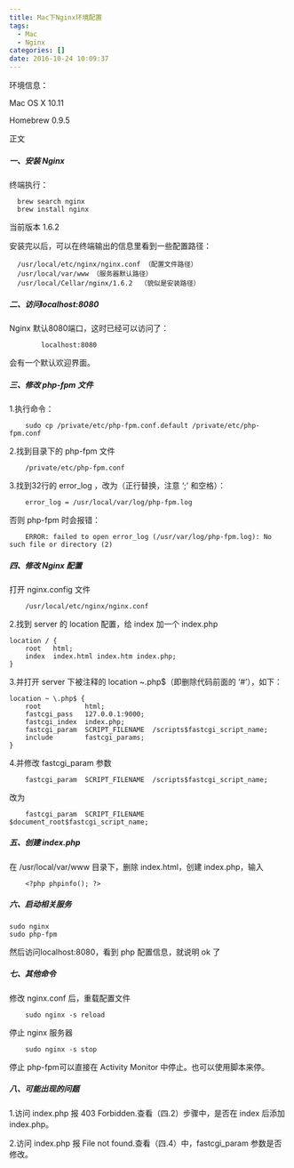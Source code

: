 ```yaml
---
title: Mac下Nginx环境配置
tags:
  - Mac
  - Nginx
categories: []
date: 2016-10-24 10:09:37
---
```


环境信息：

Mac OS X 10.11

Homebrew  0.9.5

正文
<!-- more -->
##### 一、安装 Nginx
终端执行：

      brew search nginx
      brew install nginx
当前版本 1.6.2

安装完以后，可以在终端输出的信息里看到一些配置路径：

      /usr/local/etc/nginx/nginx.conf （配置文件路径）
      /usr/local/var/www （服务器默认路径）
      /usr/local/Cellar/nginx/1.6.2  （貌似是安装路径）

##### 二、访问localhost:8080
Nginx 默认8080端口，这时已经可以访问了：

			localhost:8080

会有一个默认欢迎界面。

##### 三、修改 php-fpm 文件
1.执行命令：

		sudo cp /private/etc/php-fpm.conf.default /private/etc/php-fpm.conf
2.找到目录下的 php-fpm 文件

		/private/etc/php-fpm.conf
3.找到32行的 error_log ，改为（正行替换，注意 ‘;’ 和空格）：

		error_log = /usr/local/var/log/php-fpm.log
否则 php-fpm 时会报错：

		ERROR: failed to open error_log (/usr/var/log/php-fpm.log): No such file or directory (2)
##### 四、修改 Nginx 配置
打开 nginx.config 文件

		/usr/local/etc/nginx/nginx.conf
2.找到 server 的 location 配置，给 index 加一个 index.php

    location / {
        root   html;
        index  index.html index.htm index.php;
    }
3.并打开 server 下被注释的 location ~.php$（即删除代码前面的 ‘#’），如下：

    location ~ \.php$ {
        root           html;
        fastcgi_pass   127.0.0.1:9000;
        fastcgi_index  index.php;
        fastcgi_param  SCRIPT_FILENAME  /scripts$fastcgi_script_name;
        include        fastcgi_params;
    }
4.并修改 fastcgi_param 参数

		fastcgi_param  SCRIPT_FILENAME  /scripts$fastcgi_script_name;
改为

		fastcgi_param  SCRIPT_FILENAME  $document_root$fastcgi_script_name;
##### 五、创建 index.php
在 /usr/local/var/www 目录下，删除 index.html，创建 index.php，输入

		<?php phpinfo(); ?>
##### 六、启动相关服务

    sudo nginx
    sudo php-fpm
然后访问localhost:8080，看到 php 配置信息，就说明 ok 了

##### 七、其他命令
修改 nginx.conf 后，重载配置文件

		sudo nginx -s reload
停止 nginx 服务器

		sudo nginx -s stop
停止 php-fpm可以直接在 Activity Monitor 中停止。也可以使用脚本来停。

##### 八、可能出现的问题
1.访问 index.php 报 403 Forbidden.查看（四.2）步骤中，是否在 index 后添加 index.php。

2.访问 index.php 报 File not found.查看（四.4）中，fastcgi_param 参数是否修改。